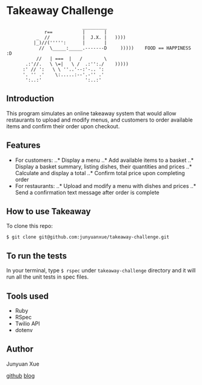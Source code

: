 Takeaway Challenge
==================
```
                            _________
              r==           |       |
           _  //            |  J.X. |   ))))
          |_)//(''''':      |       |
            //  \_____:_____.-------D     )))))    FOOD == HAPPINESS :D
           //   | ===  |   /        \
       .:'//.   \ \=|   \ /  .:'':./    )))))
      :' // ':   \ \ ''..'--:'-.. ':
      '. '' .'    \:.....:--'.-'' .'
       ':..:'                ':..:'

 ```

Introduction
-------------
This program simulates an online takeaway system that would allow restaurants to upload and modify menus, and customers to order available items and confirm their order upon checkout.

Features
-------------
* For customers:
..* Display a menu
..* Add available items to a basket
..* Display a basket summary, listing dishes, their quantities and prices
..* Calculate and display a total
..* Confirm total price upon completing order
* For restaurants:
..* Upload and modify a menu with dishes and prices
..* Send a confirmation text message after order is complete

How to use Takeaway
--------------------
To clone this repo:
```
$ git clone git@github.com:junyuanxue/takeaway-challenge.git
```

To run the tests
-----------------
In your terminal, type `$ rspec` under `takeaway-challenge` directory and it will run all the unit tests in spec files.

Tools used
-------------
* Ruby
* RSpec
* Twilio API
* dotenv

Author
-------
 Junyuan Xue

 [github](https://github.com/junyuanxue)  [blog](https://spinningcodes.wordpress.com/)
